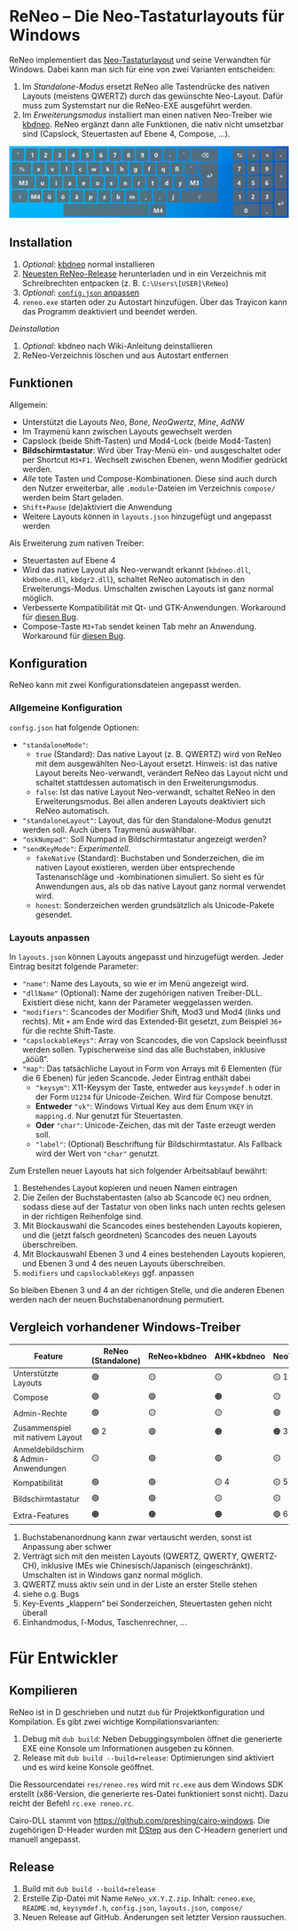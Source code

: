 # ReNeo – Die Neo-Tastaturlayouts für Windows

ReNeo implementiert das [Neo-Tastaturlayout](http://neo-layout.org/) und seine Verwandten für Windows. Dabei kann man sich für eine von zwei Varianten entscheiden:
1. Im *Standalone-Modus* ersetzt ReNeo alle Tastendrücke des nativen Layouts (meistens QWERTZ) durch das gewünschte Neo-Layout. Dafür muss zum Systemstart nur die ReNeo-EXE ausgeführt werden.
2. Im *Erweiterungsmodus* installiert man einen nativen Neo-Treiber wie [kbdneo](https://neo-layout.org/Einrichtung/kbdneo/). ReNeo ergänzt dann alle Funktionen, die nativ nicht umsetzbar sind (Capslock, Steuertasten auf Ebene 4, Compose, ...).

![ReNeo Bildschirmtastatur Ebene 1](docs/osk_screenshot.png "ReNeo Bildschirmtastatur")

## Installation
1. *Optional*: [kbdneo](https://neo-layout.org/Einrichtung/kbdneo/) normal installieren
2. [Neuesten ReNeo-Release](https://github.com/Rojetto/ReNeo/releases/latest) herunterladen und in ein Verzeichnis mit Schreibrechten entpacken (z. B. `C:\Users\[USER]\ReNeo`)
3. *Optional*: [`config.json` anpassen](#Allgemeine-Konfiguration)
4. `reneo.exe` starten oder zu Autostart hinzufügen. Über das Trayicon kann das Programm deaktiviert und beendet werden.

*Deinstallation*
1. *Optional*: kbdneo nach Wiki-Anleitung deinstallieren
2. ReNeo-Verzeichnis löschen und aus Autostart entfernen

## Funktionen

Allgemein:
- Unterstützt die Layouts *Neo*, *Bone*, *NeoQwertz*, *Mine*, *AdNW*
- Im Traymenü kann zwischen Layouts gewechselt werden
- Capslock (beide Shift-Tasten) und Mod4-Lock (beide Mod4-Tasten)
- **Bildschirmtastatur**: Wird über Tray-Menü ein- und ausgeschaltet oder per Shortcut `M3+F1`. Wechselt zwischen Ebenen, wenn Modifier gedrückt werden.
- *Alle* tote Tasten und Compose-Kombinationen. Diese sind auch durch den Nutzer erweiterbar, alle `.module`-Dateien im Verzeichnis `compose/` werden beim Start geladen.
- `Shift+Pause` (de)aktiviert die Anwendung
- Weitere Layouts können in `layouts.json` hinzugefügt und angepasst werden

Als Erweiterung zum nativen Treiber:
- Steuertasten auf Ebene 4
- Wird das native Layout als Neo-verwandt erkannt (`kbdneo.dll`, `kbdbone.dll`, `kbdgr2.dll`), schaltet ReNeo automatisch in den Erweiterungs-Modus. Umschalten zwischen Layouts ist ganz normal möglich.
- Verbesserte Kompatibilität mit Qt- und GTK-Anwendungen. Workaround für [diesen Bug](https://git.neo-layout.org/neo/neo-layout/issues/510).
- Compose-Taste `M3+Tab` sendet keinen Tab mehr an Anwendung. Workaround für [diesen Bug](https://git.neo-layout.org/neo/neo-layout/issues/397).

## Konfiguration

ReNeo kann mit zwei Konfigurationsdateien angepasst werden.

### Allgemeine Konfiguration
`config.json` hat folgende Optionen:
- `"standaloneMode"`:
    - `true` (Standard): Das native Layout (z. B. QWERTZ) wird von ReNeo mit dem ausgewählten Neo-Layout ersetzt. Hinweis: ist das native Layout bereits Neo-verwandt, verändert ReNeo das Layout nicht und schaltet stattdessen automatisch in den Erweiterungsmodus.
    - `false`: Ist das native Layout Neo-verwandt, schaltet ReNeo in den Erweiterungsmodus. Bei allen anderen Layouts deaktiviert sich ReNeo automatisch.
- `"standaloneLayout"`: Layout, das für den Standalone-Modus genutzt werden soll. Auch übers Traymenü auswählbar.
- `"oskNumpad"`: Soll Numpad in Bildschirmtastatur angezeigt werden?
- `"sendKeyMode"`: *Experimentell*. 
    - `fakeNative` (Standard): Buchstaben und Sonderzeichen, die im nativen Layout existieren, werden über entsprechende Tastenanschläge und -kombinationen simuliert. So sieht es für Anwendungen aus, als ob  das native Layout ganz normal verwendet wird.
    - `honest`: Sonderzeichen werden grundsätzlich als Unicode-Pakete gesendet.

### Layouts anpassen
In `layouts.json` können Layouts angepasst und hinzugefügt werden. Jeder Eintrag besitzt folgende Parameter:
- `"name"`: Name des Layouts, so wie er im Menü angezeigt wird.
- `"dllName"` (Optional): Name der zugehörigen nativen Treiber-DLL. Existiert diese nicht, kann der Parameter weggelassen werden.
- `"modifiers"`: Scancodes der Modifier Shift, Mod3 und Mod4 (links und rechts). Mit `+` am Ende wird das Extended-Bit gesetzt, zum Beispiel `36+` für die rechte Shift-Taste.
- `"capslockableKeys"`: Array von Scancodes, die von Capslock beeinflusst werden sollen. Typischerweise sind das alle Buchstaben, inklusive „äöüß“.
- `"map"`: Das tatsächliche Layout in Form von Arrays mit 6 Elementen (für die 6 Ebenen) für jeden Scancode. Jeder Eintrag enthält dabei
    - `"keysym"`: X11-Keysym der Taste, entweder aus `keysymdef.h` oder in der Form `U1234` für Unicode-Zeichen. Wird für Compose benutzt.
    - **Entweder** `"vk"`: Windows Virtual Key aus dem Enum `VKEY` in `mapping.d`. Nur genutzt für Steuertasten.
    - **Oder** `"char"`: Unicode-Zeichen, das mit der Taste erzeugt werden soll.
    - `"label"`: (Optional) Beschriftung für Bildschirmtastatur. Als Fallback wird der Wert von `"char"` genutzt.

Zum Erstellen neuer Layouts hat sich folgender Arbeitsablauf bewährt:
1. Bestehendes Layout kopieren und neuen Namen eintragen
2. Die Zeilen der Buchstabentasten (also ab Scancode `0C`) neu ordnen, sodass diese auf der Tastatur von oben links nach unten rechts gelesen in der richtigen Reihenfolge sind.
3. Mit Blockauswahl die Scancodes eines bestehenden Layouts kopieren, und die (jetzt falsch geordneten) Scancodes des neuen Layouts überschreiben.
4. Mit Blockauswahl Ebenen 3 und 4 eines bestehenden Layouts kopieren, und Ebenen 3 und 4 des neuen Layouts überschreiben.
5. `modifiers` und `capslockableKeys` ggf. anpassen

So bleiben Ebenen 3 und 4 an der richtigen Stelle, und die anderen Ebenen werden nach der neuen Buchstabenanordnung permutiert.


## Vergleich vorhandener Windows-Treiber
| Feature                               | ReNeo (Standalone) | ReNeo+kbdneo | AHK+kbdneo | NeoVars |
| ------------------------------------- | ------------------ | ------------ | ---------- | ------- |
| Unterstützte Layouts                  | 🟢                  | 🟡            | 🟡          | 🟡 1     |
| Compose                               | 🟢                  | 🟢            | 🟠          | 🟡       |
| Admin-Rechte                          | 🟢                  | 🟡            | 🟡          | 🟢       |
| Zusammenspiel mit nativem Layout      | 🟢 2                | 🟢            | 🟠          | 🟠 3     |
| Anmeldebildschirm & Admin-Anwendungen | 🟡                  | 🟢            | 🟢          | 🟡       |
| Kompatibilität                        | 🟢                  | 🟢            | 🟡 4        | 🟡 5     |
| Bildschirmtastatur                    | 🟢                  | 🟢            | 🟡          | 🟡       |
| Extra-Features                        | 🟠                  | 🟠            | 🟠          | 🟢 6     |

1. Buchstabenanordnung kann zwar vertauscht werden, sonst ist Anpassung aber schwer
2. Verträgt sich mit den meisten Layouts (QWERTZ, QWERTY, QWERTZ-CH), inklusive IMEs wie Chinesisch/Japanisch (eingeschränkt). Umschalten ist in Windows ganz normal möglich.
3. QWERTZ muss aktiv sein und in der Liste an erster Stelle stehen
4. siehe o.g. Bugs
5. Key-Events „klappern“ bei Sonderzeichen, Steuertasten gehen nicht überall
6. Einhandmodus, ſ-Modus, Taschenrechner, ...

# Für Entwickler
## Kompilieren
ReNeo ist in D geschrieben und nutzt `dub` für Projektkonfiguration und Kompilation.
Es gibt zwei wichtige Kompilationsvarianten:
1. Debug mit `dub build`: Neben Debuggingsymbolen öffnet die generierte EXE eine Konsole um Informationen ausgeben zu können.
2. Release mit `dub build --build=release`: Optimierungen sind aktiviert und es wird keine Konsole geöffnet.

Die Ressourcendatei `res/reneo.res` wird mit `rc.exe` aus dem Windows SDK erstellt (x86-Version, die generierte res-Datei funktioniert sonst nicht). Dazu reicht der Befehl `rc.exe reneo.rc`.

Cairo-DLL stammt von https://github.com/preshing/cairo-windows. Die zugehörigen D-Header wurden mit [DStep](https://github.com/jacob-carlborg/dstep) aus den C-Headern generiert und manuell angepasst.

## Release
1. Build mit `dub build --build=release`
2. Erstelle Zip-Datei mit Name `ReNeo_vX.Y.Z.zip`. Inhalt: `reneo.exe`, `README.md`, `keysymdef.h`, `config.json`, `layouts.json`, `compose/`
3. Neuen Release auf GitHub. Änderungen seit letzter Version raussuchen.
